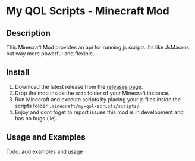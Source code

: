 # My QOL Scripts - Minecraft Mod

## Description

This Minecraft Mod provides an api for running js scripts.
Its like JsMacros but way more powerful and flexible.

## Install

1. Download the latest release from the [releases page](https://github.com/trethore/MQS/releases).
2. Drop the mod inside the `mods` folder of your Minecraft instance.
3. Run Minecraft and execute scripts by placing your js files inside the scripts folder 
`.minecraft/my-qol-scripts/scripts/`.
4. Enjoy and dont foget to report issues this mod is in development and has no bugs (lie).

## Usage and Examples

Todo: add examples and usage

